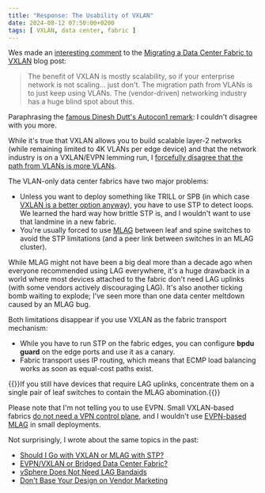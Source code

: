 ```yaml
---
title: "Response: The Usability of VXLAN"
date: 2024-08-12 07:50:00+0200
tags: [ VXLAN, data center, fabric ]
---
```

Wes made an [interesting comment](https://blog.ipspace.net/2024/08/data-center-fabric-migration/#2360) to the [Migrating a Data Center Fabric to VXLAN](https://blog.ipspace.net/2024/08/data-center-fabric-migration/) blog post:

> The benefit of VXLAN is mostly scalability, so if your enterprise network is not scaling... just don't. The migration path from VLANs is to just keep using VLANs. The (vendor-driven) networking industry has a huge blind spot about this.

Paraphrasing the [famous Dinesh Dutt's Autocon1 remark](https://youtu.be/6mNLESvNuCs?si=C4rBX1r3XTA6WGTX&t=1849): I couldn't disagree with you more.
<!--more-->
While it's true that VXLAN allows you to build scalable layer-2 networks (while remaining limited to 4K VLANs per edge device) and that the network industry is on a VXLAN/EVPN lemming run, I [forcefully disagree that the path from VLANs is more VLANs](/2020/03/should-i-go-with-vxlan-or-mlag-with-stp/).

The VLAN-only data center fabrics have two major problems:

* Unless you want to deploy something like TRILL or SPB (in which case [VXLAN is a better option anyway](/2024/04/spb-trill-evpn/)), you have to use STP to detect loops. We learned the hard way how brittle STP is, and I wouldn't want to use that landmine in a new fabric.
* You're usually forced to use [MLAG](/series/mlag/) between leaf and spine switches to avoid the STP limitations (and a peer link between switches in an MLAG cluster).

While MLAG might not have been a big deal more than a decade ago when everyone recommended using LAG everywhere, it's a huge drawback in a world where most devices attached to the fabric don't need LAG uplinks (with some vendors actively discouraging LAG). It's also another ticking bomb waiting to explode; I've seen more than one data center meltdown caused by an MLAG bug.

Both limitations disappear if you use VXLAN as the fabric transport mechanism:

* While you have to run STP on the fabric edges, you can configure **bpdu guard** on the edge ports and use it as a canary.
* Fabric transport uses IP routing, which means that ECMP load balancing works as soon as equal-cost paths exist.

{{<note>}}If you still have devices that require LAG uplinks, concentrate them on a single pair of leaf switches to contain the MLAG abomination.{{</note>}}

Please note that I'm not telling you to use EVPN. Small VXLAN-based fabrics [do not need a VPN control plane](/2024/04/evpn-designs-vxlan-leaf-spine-fabric/), and I wouldn't use [EVPN-based MLAG](/2023/05/mlag-without-peer-link/) in small deployments.

Not surprisingly, I wrote about the same topics in the past:

* [Should I Go with VXLAN or MLAG with STP?](https://blog.ipspace.net/2020/03/should-i-go-with-vxlan-or-mlag-with-stp/)
* [EVPN/VXLAN or Bridged Data Center Fabric?](https://blog.ipspace.net/2022/09/mlag-bridging-evpn/)
* [vSphere Does Not Need LAG Bandaids](https://blog.ipspace.net/2014/01/vsphere-does-not-need-lag-bandaids/)
* [Don&#39;t Base Your Design on Vendor Marketing](https://blog.ipspace.net/2019/05/dont-base-your-design-on-vendor/)
